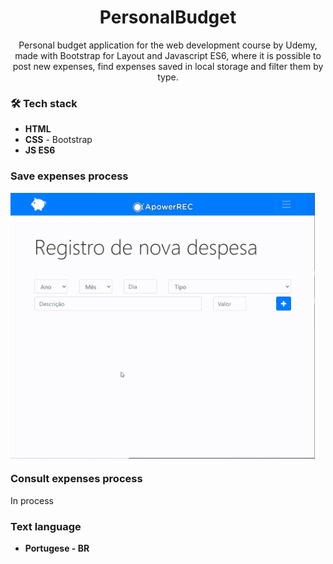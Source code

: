 <h1 align="center">
PersonalBudget</h1>

<p align="center"> 
Personal budget application for the web development course by Udemy, made with Bootstrap for Layout and Javascript ES6, where it is possible to post new expenses, find expenses saved in local storage and filter them by type.
</p>


### 🛠 Tech stack

- **HTML**
- **CSS** - Bootstrap
- **JS ES6**


### Save expenses process
<img src="https://github.com/jpm4rtinss/PersonalBudget/blob/main/SaveExpenses-Video.gif" alt="home web"  height="425" align="center">


### Consult expenses process
In process


### Text language
- **Portugese - BR**
